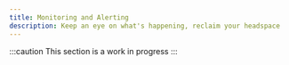 ```yaml
---
title: Monitoring and Alerting
description: Keep an eye on what's happening, reclaim your headspace
---
```


:::caution
This section is a work in progress
:::
